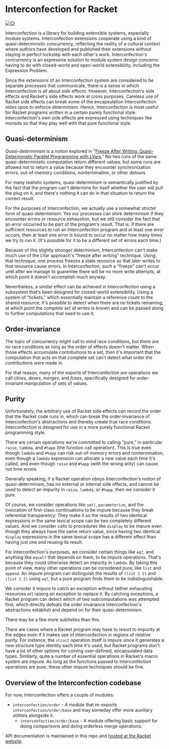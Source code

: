 # Interconfection for Racket

[![CI](https://github.com/lathe/interconfection-for-racket/actions/workflows/ci.yml/badge.svg)](https://github.com/lathe/interconfection-for-racket/actions/workflows/ci.yml)

Interconfection is a library for building extensible systems, especially module systems. Interconfection extensions cooperate using a kind of quasi-deterministic concurrency, reflecting the reality of a cultural context where authors have developed and published their extensions without staying in perfect lockstep with each other's work. Interconfection's concurrency is an expressive solution to module system design concerns having to do with closed-world and open-world extensibility, including the Expression Problem.

Since the extensions of an Interconfection system are considered to be separate processes that communicate, there is a sense in which Interconfection is all about side effects. However, Interconfection's side effects and Racket's side effects work at cross purposes. Careless use of Racket side effects can break some of the encapsulation Interconfection relies upon to enforce determinism. Hence, Interconfection is most useful for Racket programs written in a certain purely functional style. Interconfection's own side effects are expressed using techniques like monads so that they play well with that pure functional style.


## Quasi-determinism

_Quasi-determinism_ is a notion explored in "[Freeze After Writing: Quasi-Deterministic Parallel Programming with LVars](https://www.cs.indiana.edu/~lkuper/papers/lvish-popl14.pdf)." No two runs of the same quasi-deterministic computation return different values, but some runs are allowed _not_ to return a value because they encounter synchronization errors, out-of-memory conditions, nontermination, or other detours.

For many realistic systems, quasi-determinism is semantically justified by the fact that the program can't determine for itself whether the user will pull the plug on it, and there's nothing it can do in that situation to return the correct result.

For the purposes of Interconfection, we actually use a somewhat stricter form of quasi-determinism: Yes our processes can shirk determinism if they encounter errors or resource exhaustion, but we still consider the fact that an error occurred to be part of the program's result. That is, if there are sufficient resources to run an Interconfection program and at least one error occurs, then at least one error is bound to occur no matter how many times we try to run it. (It's possible for it to be a different set of errors each time.)

Because of this slightly stronger determinism, Interconfection can't make much use of the LVar approach's "freeze after writing" technique. Using that technique, one process freezes a state resource so that later writes to that resource cause errors. In Interconfection, such a "freeze" can't occur until after we manage to guarentee there will be no more write attempts, at which point it doesn't accomplish much anyway.

Nevertheless, a similar effect can be achieved in Interconfection using a subsystem that's been designed for closed-world extensibility. Using a system of "tickets," which essentially maintain a reference count to the shared resource, it's possible to detect when there are no tickets remaining, at which point the _complete set_ of writes is known and can be passed along to further computations that need to use it.


## Order-invariance

The topic of concurrency might call to mind race conditions, but there are no race conditions as long as the order of effects doesn't matter. When those effects accumulate contributions to a set, then it's important that the computation that acts on that complete set can't detect what order the contributions were made in.

For that reason, many of the exports of Interconfection are operations we call _clines_, _dexes_, _merges_, and _fuses_, specifically designed for order-invariant manipulation of sets of values.


## Purity

Unfortunately, the arbitrary use of Racket side effects can record the order that the Racket code runs in, which can break the order-invariance of Interconfection's abstractions and thereby create true race conditions. Interconfection is designed for use in a more purely functional Racket programming style.

There are certain operations we're committed to calling "pure," in particular `raise`, `lambda`, and `#%app` (the function call operation). This is true even though `lambda` and `#%app` can risk out-of-memory errors and nontermination, even though a `lambda` expression can allocate a new value each time it's called, and even though `raise` and `#%app` (with the wrong arity) can cause run time errors.

Generally speaking, if a Racket operation obeys Interconfection's notion of quasi-determinism, has no external or internal side effects, and cannot be used to detect an impurity in `raise`, `lambda`, or `#%app`, then we consider it pure.

Of course, we consider operations like `set!`, `parameterize`, and the invocation of first-class continuations to be impure because they break referential transparency: They make it so the results of two identical expressions in the same lexical scope can be two completely different values. And we consider calls to procedures like `display` to be impure even though they always have the same return value, since having two identical `display` expressions in the same lexical scope has a different effect than having just one and reusing its result.

For Interconfection's purposes, we consider certain things like `eq?`, and anything like `equal?` that depends on them, to be impure operations. That's because they could otherwise detect an impurity in `lambda`. By taking this point of view, many other operations can be considered pure, like `list` and `append`. An impure program can distinguish the results of `(list 1 2)` and `(list 1 2)` using `eq?`, but a pure program finds them to be indistinguishable.

We consider it impure to catch an exception without (either exhausting resources or) raising an exception to replace it. By catching exceptions, a Racket program can detect which of two subcomputations was attempted first, which directly defeats the order invariance Interconfection's abstractions establish and depend on for their quasi-determinism.

There may be a few more subtleties than this.

There are cases where a Racket program may have to resort to impurity at the edges even if it makes use of Interconfection in regions of relative purity. For instance, the `struct` operation itself is impure since it generates a new structure type identity each time it's used, but Racket programs don't have a lot of other options for coining user-defined, encapsulated data types. Similarly, quite a number of essential operations in Racket's macro system are impure. As long as the functions passed to Interconfection operations are pure, these other impure techniques should be fine.


## Overview of the Interconfection codebase

For now, Interconfection offers a couple of modules:

  - `interconfection/order` - A module that re-exports `interconfection/order/base` and may someday offer more auxiliary utilities alongside it.
    - `interconfection/order/base` - A module offering basic support for doing comparisons and doing orderless merge operations.

API documentation is maintained in this repo and [hosted at the Racket website](https://docs.racket-lang.org/interconfection/).
